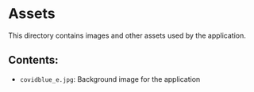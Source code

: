 # Assets

This directory contains images and other assets used by the application.

## Contents:
- `covidblue_e.jpg`: Background image for the application

